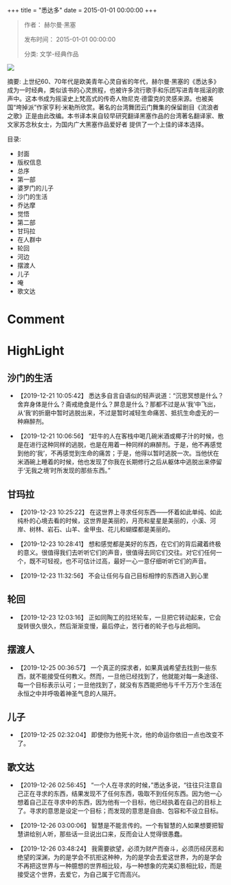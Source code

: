 +++
title = "悉达多"
date = 2015-01-01 00:00:00
+++

> 作者： 赫尔曼·黑塞
> 
> 发布时间： 2015-01-01 00:00:00
> 
> 分类: 文学-经典作品

![](https://cdn.weread.qq.com/weread/cover/25/YueWen_841402/s_YueWen_841402.jpg)

摘要: 上世纪60、70年代是欧美青年心灵自省的年代，赫尔曼·黑塞的《悉达多》成为一时经典，类似该书的心灵旅程，也被许多流行歌手和乐团写进青年摇滚的歌声中。这本书成为摇滚史上梵高式的传奇人物尼克·德雷克的灵感来源。也被美国“垮掉派”作家亨利·米勒所欣赏。著名的台湾舞团云门舞集的保留剧目《流浪者之歌》正是由此改编。本书译本来自较早研究翻译黑塞作品的台湾著名翻译家、散文家苏念秋女士，为国内广大黑塞作品爱好者 提供了一个上佳的译本选择。

目录: 
- 封面
- 版权信息
- 总序
- 第一部
- 婆罗门的儿子
- 沙门的生活
- 乔达摩
- 觉悟
- 第二部
- 甘玛拉
- 在人群中
- 轮回
- 河边
- 摆渡人
- 儿子
- 唵
- 歌文达

# Comment



# HighLight

## 沙门的生活
- 【2019-12-21 10:05:42】 悉达多自言自语似的轻声说道：“沉思冥想是什么？舍弃身体是什么？斋戒绝食是什么？屏息是什么？那都不过是从‘我’中飞出，从‘我’的折磨中暂时逃脱出来，不过是暂时减轻生命痛苦、抵抗生命虚无的一种麻醉剂。


- 【2019-12-21 10:06:56】 “赶牛的人在客栈中喝几碗米酒或椰子汁的时候，也是在进行这种同样的逃脱，也是在用着一种同样的麻醉剂。于是，他不再感觉到他的‘我’，不再感觉到生命的痛苦；于是，他得以暂时逃脱一次。当他伏在米酒碗上睡着的时候，他也发现了你我在长期修行之后从躯体中逃脱出来停留于‘无我之境’时所发现的那些东西。”


## 甘玛拉
- 【2019-12-23 10:25:22】 在这世界上寻求任何东西——怀着如此单纯、如此纯朴的心境去看的时候，这世界是美丽的，月亮和星星是美丽的，小溪、河岸、树林、岩石、山羊、金甲虫、花儿和蝴蝶都是美丽的。


- 【2019-12-23 10:28:41】 想和感觉都是美好的东西，在它们的背后藏着终极的意义。很值得我们去听听它们的声音，很值得去同它们交往。对它们任何一个，既不可轻视，也不可估计过高，最好一心一意仔细听听它们的声音。


- 【2019-12-23 11:32:56】 不会让任何与自己目标相悖的东西进入到心里


## 轮回
- 【2019-12-23 12:03:16】 正如同陶工的拉坯轮车，一旦把它转动起来，它会旋转很久很久，然后渐渐变慢，最后停止，苦行者的轮子也与此相同。


## 摆渡人
- 【2019-12-25 00:36:57】 一个真正的探求者，如果真诚希望去找到一些东西，就不能接受任何教义。然而，一旦他已经找到了，他就能对每一条途径、每一个目标表示认可；一旦他找到了，就没有东西能把他与千千万万个生活在永恒之中并呼吸着神圣气息的人隔开。


## 儿子
- 【2019-12-25 02:32:04】 即使你为他死十次，他的命运你依旧一点也改变不了。


## 歌文达
- 【2019-12-26 02:56:45】 “一个人在寻求的时候，”悉达多说，“往往只注意自己正在寻求的东西，结果发现不了任何东西，吸取不到任何东西。因为他一心想着自己正在寻求中的东西，因为他有一个目标，他已经执着在自己的目标上了。寻求的意思是设定一个目标；而发现的意思是自由、包容和不设立目标。


- 【2019-12-26 03:00:06】 智慧是不能言传的。一个有智慧的人如果想要把智慧讲给别人听，那些话一旦说出口来，反而会让人觉得很愚蠢。


- 【2019-12-26 03:48:24】 我需要欲望，必须为财产而奋斗，必须历经厌恶和绝望的深渊，为的是学会不抗拒这种种，为的是学会去爱这世界，为的是学会不再把这世界与一种臆想的世界相比较，与一种想象的完美幻景相比较，而是接受这个世界，去爱它，为自己属于它而高兴。
